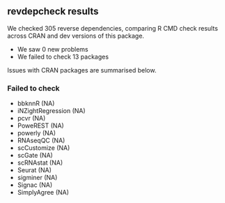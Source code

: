 ## revdepcheck results

We checked 305 reverse dependencies, comparing R CMD check results across CRAN and dev versions of this package.

 * We saw 0 new problems
 * We failed to check 13 packages

Issues with CRAN packages are summarised below.

### Failed to check

* bbknnR            (NA)
* iNZightRegression (NA)
* pcvr              (NA)
* PoweREST          (NA)
* powerly           (NA)
* RNAseqQC          (NA)
* scCustomize       (NA)
* scGate            (NA)
* scRNAstat         (NA)
* Seurat            (NA)
* sigminer          (NA)
* Signac            (NA)
* SimplyAgree       (NA)
